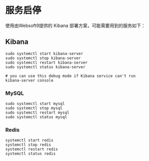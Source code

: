 # 服务启停

使用由Websoft9提供的 Kibana 部署方案，可能需要用到的服务如下：

## Kibana

```shell
sudo systemctl start kibana-server
sudo systemctl stop kibana-server
sudo systemctl restart kibana-server
sudo systemctl status kibana-server

# you can use this debug mode if Kibana service can't run
kibana-server console
```

### MySQL

```shell
sudo systemctl start mysql
sudo systemctl stop mysql
sudo systemctl restart mysql
sudo systemctl status mysql
```

### Redis

```shell
systemctl start redis
systemctl stop redis
systemctl restart redis
systemctl status redis
```